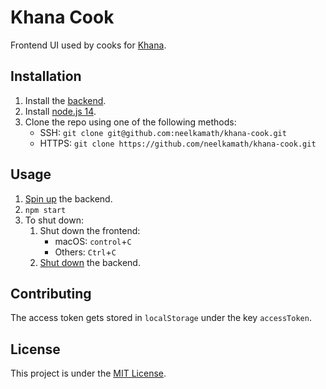 # Khana Cook

Frontend UI used by cooks for [Khana](https://github.com/neelkamath/khana-backend).

## Installation

1. Install the [backend](https://github.com/neelkamath/khana-backend).
1. Install [node.js 14](https://nodejs.org/en/download/).
1. Clone the repo using one of the following methods:
    - SSH: `git clone git@github.com:neelkamath/khana-cook.git`
    - HTTPS: `git clone https://github.com/neelkamath/khana-cook.git`

## Usage

1. [Spin up](https://github.com/neelkamath/khana-backend#usage) the backend.
1. `npm start`
1. To shut down:
    1. Shut down the frontend:
        - macOS: `control`+`C`
        - Others: `Ctrl`+`C`
    1. [Shut down](https://github.com/neelkamath/khana-backend#usage) the backend.
    
## Contributing

The access token gets stored in `localStorage` under the key `accessToken`.

## License

This project is under the [MIT License](LICENSE).
